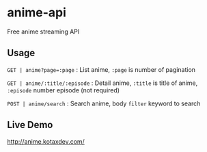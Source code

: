 # anime-api
Free anime streaming API

## Usage
`GET | anime?page=:page` : List anime, `:page` is number of pagination

`GET | anime/:title/:episode` : Detail anime, `:title` is title of anime, `:episode` number episode (not required)

`POST | anime/search` : Search anime, body `filter` keyword to search

## Live Demo
http://anime.kotaxdev.com/
